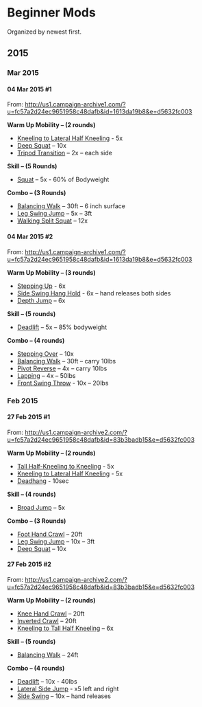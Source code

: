 # Beginner Mods

Organized by newest first.


## 2015

### Mar 2015

#### 04 Mar 2015 #1

From: http://us1.campaign-archive1.com/?u=fc57a2d24ec9651958c48dafb&id=1613da19b8&e=d5632fc003

**Warm Up Mobility – (2 rounds)**
* [Kneeling to Lateral Half Kneeling](https://www.youtube.com/watch?v=63YcYPaYiq0) - 5x
* [Deep Squat](https://www.youtube.com/watch?v=ZlgMxdibUI0) – 10x
* [Tripod Transition](https://www.youtube.com/watch?v=ErLwBXuyjXM) – 2x – each side

**Skill – (5 Rounds)**
* [Squat](https://www.youtube.com/watch?v=ZlgMxdibUI0) – 5x - 60% of Bodyweight 

**Combo – (3 Rounds)**
* [Balancing Walk](https://www.youtube.com/watch?v=mS7eNSEZrpc) – 30ft – 6 inch surface 
* [Leg Swing Jump](https://www.youtube.com/watch?v=mvtjTEAbQJw) – 5x – 3ft
* [Walking Split Squat](https://www.youtube.com/watch?v=3zy0Yx8oZoM) – 12x

#### 04 Mar 2015 #2

From: http://us1.campaign-archive1.com/?u=fc57a2d24ec9651958c48dafb&id=1613da19b8&e=d5632fc003

**Warm Up Mobility – (3 rounds)**
* [Stepping Up](https://www.youtube.com/watch?v=fbUlKDY9_aA) - 6x
* [Side Swing Hang Hold](https://www.youtube.com/watch?v=J0um4qnCmHM) - 6x – hand releases both sides
* [Depth Jump](https://www.youtube.com/watch?v=LDR2RzJcS_4) – 6x

**Skill – (5 rounds)**
* [Deadlift](https://www.youtube.com/watch?v=s9k7uZTkyP4) – 5x – 85% bodyweight

**Combo – (4 rounds)**
* [Stepping Over](https://www.youtube.com/watch?v=qv-2qY0_MNE) – 10x
* [Balancing Walk](https://www.youtube.com/watch?v=mS7eNSEZrpc) – 30ft – carry 10lbs
* [Pivot Reverse](https://www.youtube.com/watch?v=mNDiyo9_G4Q) – 4x – carry 10lbs
* [Lapping](https://www.youtube.com/watch?v=MpXm6_ypAPY) – 4x – 50lbs
* [Front Swing Throw](https://www.youtube.com/watch?v=J9S7gC0vGsM) - 10x – 20lbs


### Feb 2015

#### 27 Feb 2015 #1

From: http://us1.campaign-archive2.com/?u=fc57a2d24ec9651958c48dafb&id=83b3badb15&e=d5632fc003

**Warm Up Mobility – (2 rounds)**
* [Tall Half-Kneeling to Kneeling](https://www.youtube.com/watch?v=vwWlNsCCQQw) - 5x
* [Kneeling to Lateral Half Kneeling](https://www.youtube.com/watch?v=63YcYPaYiq0) - 5x
* [Deadhang](https://www.youtube.com/watch?v=2b4HwWUQaCQ) - 10sec

**Skill – (4 rounds)**
* [Broad Jump](https://www.youtube.com/watch?v=hYm0_dUaykk) – 5x

**Combo – (3 Rounds)**
* [Foot Hand Crawl](https://www.youtube.com/watch?v=7GfVNCke8gk) – 20ft
* [Leg Swing Jump](https://www.youtube.com/watch?v=mvtjTEAbQJw) – 10x – 3ft
* [Deep Squat](https://www.youtube.com/watch?v=ZlgMxdibUI0) – 10x

#### 27 Feb 2015 #2

From: http://us1.campaign-archive2.com/?u=fc57a2d24ec9651958c48dafb&id=83b3badb15&e=d5632fc003

**Warm Up Mobility – (2 rounds)**
* [Knee Hand Crawl](https://www.youtube.com/watch?v=PIn1J5TCq4Q) – 20ft
* [Inverted Crawl](https://www.youtube.com/watch?v=ScFJIrgb7Ec) – 20ft
* [Kneeling to Tall Half Kneeling](https://www.youtube.com/watch?v=5FFE6rRh-L4) – 6x

**Skill – (5 rounds)**
* [Balancing Walk](https://www.youtube.com/watch?v=mS7eNSEZrpc) – 24ft

**Combo – (4 rounds)**
* [Deadlift](https://www.youtube.com/watch?v=s9k7uZTkyP4)  – 10x - 40lbs
* [Lateral Side Jump](https://www.youtube.com/watch?v=98AXMtapt3A) - x5 left and right
* [Side Swing](https://www.youtube.com/watch?v=nn_1gFSS9Ec) – 10x – hand releases 



